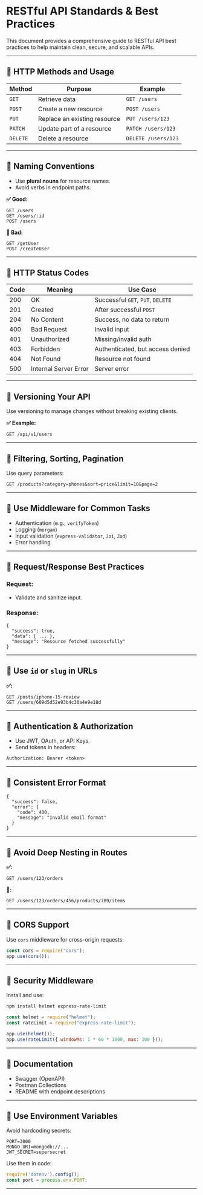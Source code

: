# RESTful API Standards & Best Practices

This document provides a comprehensive guide to RESTful API best practices to help maintain clean, secure, and scalable APIs.

---

## 📌 HTTP Methods and Usage

| Method   | Purpose                      | Example             |
| -------- | ---------------------------- | ------------------- |
| `GET`    | Retrieve data                | `GET /users`        |
| `POST`   | Create a new resource        | `POST /users`       |
| `PUT`    | Replace an existing resource | `PUT /users/123`    |
| `PATCH`  | Update part of a resource    | `PATCH /users/123`  |
| `DELETE` | Delete a resource            | `DELETE /users/123` |

---

## 📌 Naming Conventions

* Use **plural nouns** for resource names.
* Avoid verbs in endpoint paths.

**✅ Good:**

```
GET /users
GET /users/:id
POST /users
```

**🚫 Bad:**

```
GET /getUser
POST /createUser
```

---

## 📌 HTTP Status Codes

| Code | Meaning               | Use Case                          |
| ---- | --------------------- | --------------------------------- |
| 200  | OK                    | Successful `GET`, `PUT`, `DELETE` |
| 201  | Created               | After successful `POST`           |
| 204  | No Content            | Success, no data to return        |
| 400  | Bad Request           | Invalid input                     |
| 401  | Unauthorized          | Missing/invalid auth              |
| 403  | Forbidden             | Authenticated, but access denied  |
| 404  | Not Found             | Resource not found                |
| 500  | Internal Server Error | Server error                      |

---

## 📌 Versioning Your API

Use versioning to manage changes without breaking existing clients.

**✅ Example:**

```
GET /api/v1/users
```

---

## 📌 Filtering, Sorting, Pagination

Use query parameters:

```
GET /products?category=phones&sort=price&limit=10&page=2
```

---

## 📌 Use Middleware for Common Tasks

* Authentication (e.g., `verifyToken`)
* Logging (`morgan`)
* Input validation (`express-validator`, `Joi`, `Zod`)
* Error handling

---

## 📌 Request/Response Best Practices

### Request:

* Validate and sanitize input.

### Response:

```
{
  "success": true,
  "data": { ... },
  "message": "Resource fetched successfully"
}
```

---

## 📌 Use `id` or `slug` in URLs

**✅:**

```
GET /posts/iphone-15-review
GET /users/609d5d52e93b4c30a4e9e18d
```

---

## 📌 Authentication & Authorization

* Use JWT, OAuth, or API Keys.
* Send tokens in headers:

```
Authorization: Bearer <token>
```

---

## 📌 Consistent Error Format

```
{
  "success": false,
  "error": {
    "code": 400,
    "message": "Invalid email format"
  }
}
```

---

## 📌 Avoid Deep Nesting in Routes

**✅:**

```
GET /users/123/orders
```

**🚫:**

```
GET /users/123/orders/456/products/789/items
```

---

## 📌 CORS Support

Use `cors` middleware for cross-origin requests:

```js
const cors = require("cors");
app.use(cors());
```

---

## 📌 Security Middleware

Install and use:

```bash
npm install helmet express-rate-limit
```

```js
const helmet = require("helmet");
const rateLimit = require("express-rate-limit");

app.use(helmet());
app.use(rateLimit({ windowMs: 1 * 60 * 1000, max: 100 }));
```

---

## 📌 Documentation

* Swagger (OpenAPI)
* Postman Collections
* README with endpoint descriptions

---

## 📌 Use Environment Variables

Avoid hardcoding secrets:

```
PORT=3000
MONGO_URI=mongodb://...
JWT_SECRET=supersecret
```

Use them in code:

```js
require('dotenv').config();
const port = process.env.PORT;
```

---

